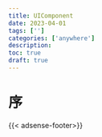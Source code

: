 ```yaml
---
title: UIComponent
date: 2023-04-01
tags: ['']
categories: ['anywhere']
description: 
toc: true
draft: true
---
```




# 序








{{< adsense-footer>}}
